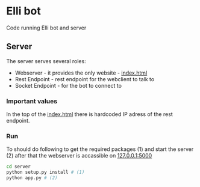 # Elli bot

Code running Elli bot and server

## Server

The server serves several roles:

- Webserver - it provides the only website - [index.html](./server/static/index.html)
- Rest Endpoint - rest endpoint for the webclient to talk to
- Socket Endpoint - for the bot to connect to

### Important values

In the top of the [index.html](./server/static/index.html) there is hardcoded IP adress of the rest endpoint.

### Run

To should do following to get the required packages (1) and start the server (2) after that the webserver is accassible on [127.0.0.1:5000](http://127.0.0.1:5000)

```bash
cd server
python setup.py install # (1)
python app.py # (2)
```
